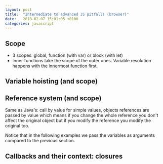 ```yaml
---
layout: post
title:  "Intermediate to advanced JS pitfalls (browser)"
date:   2018-02-07 15:01:05 +0100
categories: javascript
---
```

## Scope
<script async src="//jsfiddle.net/spygi/cyrv6wzL/embed/js,result/"></script>

+ 3 scopes: global, function (with var) or block (with let)
+ Inner functions take the scope of the outer ones. Variable resolution happens with the innermost function first.

## Variable hoisting (and scope)
<script async src="//jsfiddle.net/spygi/ttg00b6w/embed/js,result/"></script>

## Reference system (and scope)
Same as Java's: call by value for simple values, objects references are passed by value which means if you change the whole reference you don't affect the original object but if you modify the reference you modify the original too.

Notice that in the following examples we pass the variables as arguments compared to the previous section.
<script async src="//jsfiddle.net/spygi/cv8zr0gm/embed/js,result/"></script>

## Callbacks and their context: closures
<script async src="//jsfiddle.net/spygi/v6L5sLqo/embed/js,result/"></script>
